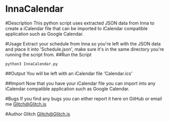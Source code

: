 InnaCalendar
============

#Description
This python script uses extracted JSON data from Inna to create a iCalendar file that can be imported to iCalendar compatible application such as Google Calendar.

#Usage
Extract your schedule from Inna so you're left with the JSON data and place it into 'Schedule.json', make sure it's in the same directory you're running the script from.
##Run the Script
```
python3 InnaCalendar.py
```
##Output
You will be left with an iCalendar file 'Calendar.ics'

##Import
Now that you have your iCalendar file you can import into any iCalendar compatible application such as Google Calendar.

#Bugs
If you find any bugs you can either report it here on GitHub or email me <Glitch@Glitch.is>

#Author
Glitch <Glitch@Glitch.is>
